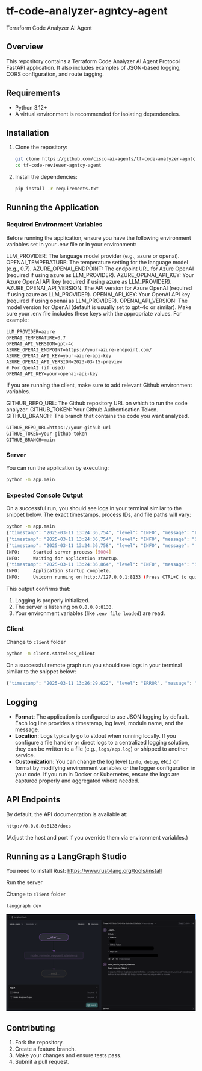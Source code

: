 # tf-code-analyzer-agntcy-agent
Terraform Code Analyzer AI Agent

## Overview

This repository contains a Terraform Code Analyzer AI Agent Protocol FastAPI application. It also includes examples of JSON-based logging, CORS configuration, and route tagging.

## Requirements

- Python 3.12+
- A virtual environment is recommended for isolating dependencies.

## Installation

1. Clone the repository:

   ```bash
   git clone https://github.com/cisco-ai-agents/tf-code-analyzer-agntcy-agent
   cd tf-code-reviewer-agntcy-agent
   ```

2. Install the dependencies:

   ```bash
   pip install -r requirements.txt
   ```

## Running the Application

### Required Environment Variables
Before running the application, ensure you have the following environment variables set in your .env file or in your environment:

LLM_PROVIDER: The language model provider (e.g., azure or openai).
OPENAI_TEMPERATURE: The temperature setting for the language model (e.g., 0.7).
AZURE_OPENAI_ENDPOINT: The endpoint URL for Azure OpenAI (required if using azure as LLM_PROVIDER).
AZURE_OPENAI_API_KEY: Your Azure OpenAI API key (required if using azure as LLM_PROVIDER).
AZURE_OPENAI_API_VERSION: The API version for Azure OpenAI (required if using azure as LLM_PROVIDER).
OPENAI_API_KEY: Your OpenAI API key (required if using openai as LLM_PROVIDER).
OPENAI_API_VERSION: The model version for OpenAI (default is usually set to gpt-4o or similar).
Make sure your .env file includes these keys with the appropriate values. For example:

```dotenv
LLM_PROVIDER=azure
OPENAI_TEMPERATURE=0.7
OPENAI_API_VERSION=gpt-4o
AZURE_OPENAI_ENDPOINT=https://your-azure-endpoint.com/
AZURE_OPENAI_API_KEY=your-azure-api-key
AZURE_OPENAI_API_VERSION=2023-03-15-preview
# For OpenAI (if used)
OPENAI_API_KEY=your-openai-api-key
```

If you are running the client, make sure to add relevant Github environment variables.

GITHUB_REPO_URL: The Github repository URL on which to run the code analyzer.
GITHUB_TOKEN: Your Github Authentication Token.
GITHUB_BRANCH: The branch that contains the code you want analyzed.

```dotenv
GITHUB_REPO_URL=https://your-github-url
GITHUB_TOKEN=your-github-token
GITHUB_BRANCH=main
```

### Server

You can run the application by executing:

```bash
python -m app.main
```

### Expected Console Output

On a successful run, you should see logs in your terminal similar to the snippet below. The exact timestamps, process IDs, and file paths will vary:

```bash
python -m app.main
{"timestamp": "2025-03-11 13:24:36,754", "level": "INFO", "message": "Logging is initialized. This should appear in the log file.", "module": "logging_config", "function": "configure_logging", "line": 142, "logger": "app", "pid": 5004}
{"timestamp": "2025-03-11 13:24:36,754", "level": "INFO", "message": "Starting FastAPI application...", "module": "main", "function": "main", "line": 155, "logger": "app", "pid": 5004}
{"timestamp": "2025-03-11 13:24:36,758", "level": "INFO", "message": ".env file loaded from <your_cloned_repo_path>/.env", "module": "utils", "function": "load_environment_variables", "line": 64, "logger": "root", "pid": 5004}
INFO:     Started server process [5004]
INFO:     Waiting for application startup.
{"timestamp": "2025-03-11 13:24:36,864", "level": "INFO", "message": "Starting Terraform Code Analyzer Agent", "module": "main", "function": "lifespan", "line": 39, "logger": "root", "pid": 5004}
INFO:     Application startup complete.
INFO:     Uvicorn running on http://127.0.0.1:8133 (Press CTRL+C to quit)
```

This output confirms that:

1. Logging is properly initialized.
2. The server is listening on `0.0.0.0:8133`.
3. Your environment variables (like `.env file loaded`) are read.

### Client

Change to `client` folder

```bash
python -m client.stateless_client
```

On a successful remote graph run you should see logs in your terminal similar to the snippet below:

```bash
{"timestamp": "2025-03-11 13:26:29,622", "level": "ERROR", "message": "{'event': 'final_result', 'result': {'github': {'repo_url': '<your_repo_url>', 'github_token': '<your_token>', 'branch': '<your_branch>'}, 'static_analyzer_output': '<analyzer_output>'}}", "module": "stateless_client", "function": "<module>", "line": 174, "logger": "__main__", "pid": 7529}
```

## Logging

- **Format**: The application is configured to use JSON logging by default. Each log line provides a timestamp, log level, module name, and the message.
- **Location**: Logs typically go to stdout when running locally. If you configure a file handler or direct logs to a centralized logging solution, they can be written to a file (e.g., `logs/app.log`) or shipped to another service.
- **Customization**: You can change the log level (`info`, `debug`, etc.) or format by modifying environment variables or the logger configuration in your code. If you run in Docker or Kubernetes, ensure the logs are captured properly and aggregated where needed.

## API Endpoints

By default, the API documentation is available at:

```bash
http://0.0.0.0:8133/docs
```

(Adjust the host and port if you override them via environment variables.)

## Running as a LangGraph Studio

You need to install Rust: <https://www.rust-lang.org/tools/install>

Run the server

Change to `client` folder

```bash
langgraph dev
```

![Langgraph Studio](./docs/imgs/studio.png "Studio")

## Contributing

1. Fork the repository.
2. Create a feature branch.
3. Make your changes and ensure tests pass.
4. Submit a pull request.